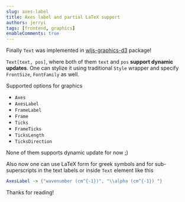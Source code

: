 ```yaml
---
slug: axes-label
title: Axes label and partial LaTeX support
authors: jerryi
tags: [frontend, graphics]
enableComments: true
---
```







Finally `Text` was implemented in [wljs-graphics-d3](https://github.com/JerryI/wljs-graphics-d3) package!



<!--truncate-->

`Text[text, pos]`, where both of them `text` and `pos` __support dynamic updates__. One can stylize it using traditional `Style` wrapper and specify `FrontSize`, `FontFamily` as well.

Supported options for graphics 

- `Axes`
- `AxesLabel`
- `FrameLabel`
- `Frame`
- `Ticks`
- `FrameTicks`
- `TicksLength`
- `TicksDirection`

None of them supports dynamic update for now ;)

Also now one can use LaTeX form for greek symbols and for sub- superscripts in the text labels or inside `Text` element like this

```mathematica
AxesLabel -> {"wavenumber (cm^{-1})", "\\alpha (cm^{-1}) "}
```

Thanks for reading!